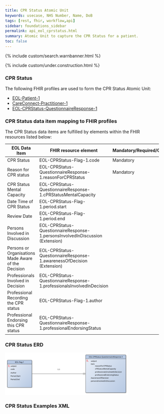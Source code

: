 ```yaml
---
title: CPR Status Atomic Unit
keywords: usecase, NHS Number, Name, DoB
tags: [rest, fhir, workflow,api]
sidebar: foundations_sidebar
permalink: api_eol_cprstatus.html
summary: Atomic Unit to capture the CPR Status for a patient.
toc: false
---
```

{% include custom/search.warnbanner.html %}

{% include custom/under.construction.html %}

### CPR Status ###


The following FHIR profiles are used to form the CPR Status Atomic Unit:

- [EOL-Patient-1](https://fhir.nhs.uk/STU3/StructureDefinition/EOL-Patient-1)
- [CareConnect-Practitioner-1](https://fhir.nhs.uk/STU3/StructureDefinition/CareConnect-Practitioner-1)
- [EOL-CPRStatus-QuestionnaireResponse-1](https://fhir.nhs.uk/STU3/StructureDefinition/EOL-CPRStatus-QuestionnaireResponse-1)

### CPR Status data item mapping to FHIR profiles ###

The CPR Status data items are fulfilled by elements within the FHIR resources listed below:

| EOL Data Item                       | FHIR resource element                                                   | Mandatory/Required/Optional |
|-------------------------------------|-------------------------------------------------------------------------|-----------------------------|
| CPR Status        		       | EOL-CPRStatus-Flag-1.code           | Mandatory                   |
| Reason for CPR status | EOL-CPRStatus-QuestionnaireResponse-1.reasonForCPRStatus | Mandatory |
| CPR Status Mental Capacity | EOL-CPRStatus-QuestionnaireResponse-1.cPRStatusMentalCapacity |
| Date Time of CPR Status | EOL-CPRStatus-Flag-1.period.start|
| Review Date | EOL-CPRStatus-Flag-1.period.end|
| Persons Involved in Discussion | EOL-CPRStatus-QuestionnaireResponse-1.personsInvolvedInDiscussion (Extension)|
| Persons or Organisations Made Aware of the Decision | EOL-CPRStatus-QuestionnaireResponse-1.awarenessOfDecision (Extension)|
| Professionals Involved in Decision | EOL-CPRStatus-QuestionnaireResponse-1.professionalsInvolvedInDecision|
| Professional Recording the CPR status | EOL-CPRStatus-Flag-1.author |
| Professional Endorsing this CPR status | EOL-CPRStatus-QuestionnaireResponse-1.professionalEndorsingStatus |

### CPR Status ERD ###

<img src="images/erd/cpr-erd.svg" style="width:80%;max-width: 80%;">

### CPR Status Examples XML ###

<script src="https://gist.github.com/IOPS-DEV/48b4578c9c7e75cdeb5630b100723d70.js"></script>

<script src="https://gist.github.com/IOPS-DEV/c5aa7323383044de66673dca7ad2644b.js"></script>


